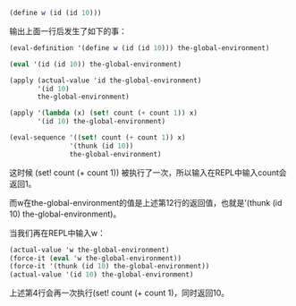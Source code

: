 ```scheme
(define w (id (id 10)))
```

输出上面一行后发生了如下的事：

```scheme
(eval-definition '(define w (id (id 10))) the-global-environment)

(eval '(id (id 10)) the-global-environment)

(apply (actual-value 'id the-global-environment)
       '(id 10)
       the-global-environment)

(apply '(lambda (x) (set! count (+ count 1)) x)
       '(id 10) the-global-environment)

(eval-sequence '((set! count (+ count 1)) x) 
               '(thunk (id 10)) 
               the-global-environment)
```

这时候 (set! count (+ count 1)) 被执行了一次，所以输入在REPL中输入count会返回1。

而w在the-global-environment的值是上述第12行的返回值，也就是'(thunk (id 10) the-global-environment)。

当我们再在REPL中输入w：

```scheme
(actual-value 'w the-global-environment)
(force-it (eval 'w the-global-environment))
(force-it '(thunk (id 10) the-global-environment))
(actual-value '(id 10) the-global-environment)
```

上述第4行会再一次执行(set! count (+ count 1)，同时返回10。